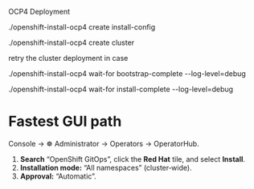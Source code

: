 OCP4 Deployment

./openshift-install-ocp4 create install-config

./openshift-install-ocp4 create cluster

retry the cluster deployment in case

./openshift-install-ocp4 wait-for bootstrap-complete --log-level=debug

./openshift-install-ocp4 wait-for install-complete --log-level=debug

# Fastest GUI path

Console → ☸ Administrator → Operators → OperatorHub.

1. **Search** “OpenShift GitOps”, click the **Red Hat** tile, and select **Install**.
2. **Installation mode:** “All namespaces” (cluster‑wide).
3. **Approval:** “Automatic”.

